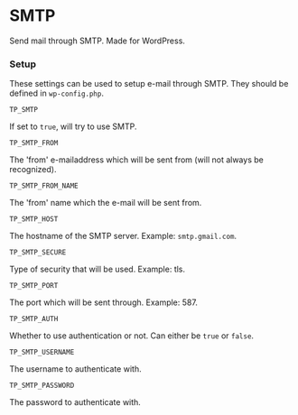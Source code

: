 SMTP
====

Send mail through SMTP. Made for WordPress.

### Setup
These settings can be used to setup e-mail through SMTP. They should be defined in `wp-config.php`.

`TP_SMTP`

If set to `true`, will try to use SMTP.

`TP_SMTP_FROM`

The 'from' e-mailaddress which will be sent from (will not always be recognized).

`TP_SMTP_FROM_NAME`

The 'from' name which the e-mail will be sent from.

`TP_SMTP_HOST`

The hostname of the SMTP server. Example: `smtp.gmail.com`.

`TP_SMTP_SECURE`

Type of security that will be used. Example: tls.

`TP_SMTP_PORT`

The port which will be sent through. Example: 587.

`TP_SMTP_AUTH`

Whether to use authentication or not. Can either be `true` or `false`.

`TP_SMTP_USERNAME`

The username to authenticate with.

`TP_SMTP_PASSWORD`

The password to authenticate with.
